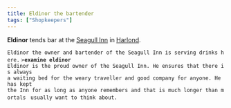 ```yaml
---
title: Eldinor the bartender
tags: ["Shopkeepers"]
---
```

**Eldinor** tends bar at the [Seagull Inn](Seagull_Inn "wikilink") in
[Harlond](Harlond "wikilink").

`Eldinor the owner and bartender of the Seagull Inn is serving drinks here.`
`>`**`examine eldinor`**
`Eldinor is the proud owner of the Seagull Inn. He ensures that there is always `
`a waiting bed for the weary traveller and good company for anyone. He has kept `
`the Inn for as long as anyone remembers and that is much longer than mortals `
`usually want to think about.`
